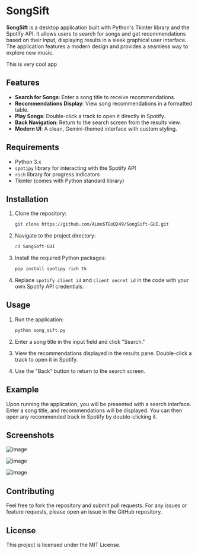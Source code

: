 # SongSift

**SongSift** is a desktop application built with Python's Tkinter library and the Spotify API. It allows users to search for songs and get recommendations based on their input, displaying results in a sleek graphical user interface. The application features a modern design and provides a seamless way to explore new music.

This is very cool app


## Features

- **Search for Songs**: Enter a song title to receive recommendations.
- **Recommendations Display**: View song recommendations in a formatted table.
- **Play Songs**: Double-click a track to open it directly in Spotify.
- **Back Navigation**: Return to the search screen from the results view.
- **Modern UI**: A clean, Gemini-themed interface with custom styling.

## Requirements

- Python 3.x
- `spotipy` library for interacting with the Spotify API
- `rich` library for progress indicators
- Tkinter (comes with Python standard library)

## Installation

1. Clone the repository:

   ```bash
   git clone https://github.com/ALmoSTGoD249/SongSift-GUI.git
   ```

2. Navigate to the project directory:

   ```bash
   cd SongSoft-GUI
   ```

3. Install the required Python packages:

   ```bash
   pip install spotipy rich tk
   ```

4. Replace `spotify client id` and `client secret id` in the code with your own Spotify API credentials.

## Usage

1. Run the application:

   ```bash
   python song_sift.py
   ```

2. Enter a song title in the input field and click "Search."

3. View the recommendations displayed in the results pane. Double-click a track to open it in Spotify.

4. Use the "Back" button to return to the search screen.

## Example

Upon running the application, you will be presented with a search interface. Enter a song title, and recommendations will be displayed. You can then open any recommended track in Spotify by double-clicking it.

## Screenshots

![image](https://github.com/user-attachments/assets/e22582cb-97dc-49bd-abd8-ed46aaa75fd2)


![image](https://github.com/user-attachments/assets/e5f2aba4-d49b-4ae0-9efb-f79d486d09c5)


![image](https://github.com/user-attachments/assets/6a399297-f459-4f68-a3c8-5993f8df77de)



## Contributing

Feel free to fork the repository and submit pull requests. For any issues or feature requests, please open an issue in the GitHub repository.

## License

This project is licensed under the MIT License.
